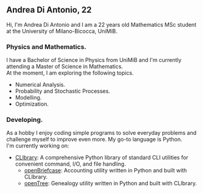 ## Andrea Di Antonio, 22

Hi, I'm Andrea Di Antonio and I am a 22 years old Mathematics MSc student at the University of Milano-Bicocca, UniMiB. 

### Physics and Mathematics.

I have a Bachelor of Science in Physics from UniMiB and I'm currently attending a Master of Science in Mathematics.  
At the moment, I am exploring the following topics.
* Numerical Analysis.
* Probability and Stochastic Processes.
* Modelling.
* Optimization.

### Developing.

As a hobby I enjoy coding simple programs to solve everyday problems and challenge myself to improve even more. My go-to language is Python.  
I'm currently working on:
* [CLIbrary](https://github.com/diantonioandrea/CLIbrary): A comprehensive Python library of standard CLI utilities for convenient command, I/O, and file handling.
  * [openBriefcase](https://github.com/diantonioandrea/openBriefcase): Accounting utility written in Python and built with CLIbrary.
  * [openTree](https://github.com/diantonioandrea/openTree): Genealogy utility written in Python and built with CLIbrary.
